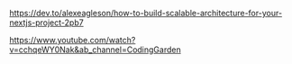 https://dev.to/alexeagleson/how-to-build-scalable-architecture-for-your-nextjs-project-2pb7

https://www.youtube.com/watch?v=cchqeWY0Nak&ab_channel=CodingGarden
